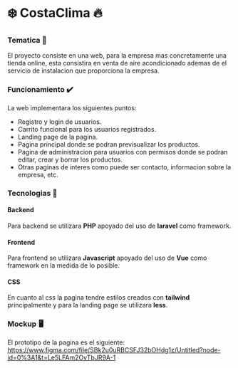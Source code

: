 # ❄️ CostaClima 🔥

### Tematica 🛒 
El proyecto consiste en una web, para la empresa mas concretamente una tienda online, esta consistira en venta de aire acondicionado ademas de el servicio de instalacion que proporciona la empresa.

### Funcionamiento ✔️ 
La web implementara los siguientes puntos:
  * Registro y login de usuarios.
  * Carrito funcional para los usuarios registrados.
  * Landing page de la pagina.
  * Pagina principal donde se podran previsualizar los productos.
  * Pagina de administracion para usuarios con permisos donde se podran editar, crear y borrar los productos.
  * Otras paginas de interes como puede ser contacto, informacion sobre la empresa, etc.

### Tecnologias 🤖

#### Backend

Para backend se utilizara **PHP** apoyado del uso de **laravel** como framework.

#### Frontend 

Para frontend se utilizara **Javascript** apoyado del uso de **Vue** como framework en la medida de lo posible.

#### CSS

En cuanto al css la pagina tendre estilos creados con **tailwind** principalmente y para la landing page se utilizara **less**.

### Mockup  🖥️

El prototipo de la pagina es el siguiente: https://www.figma.com/file/SBk2u0uRBCSFJ32bOHdg1z/Untitled?node-id=0%3A1&t=Le5LFAm2OvTbJR9A-1
